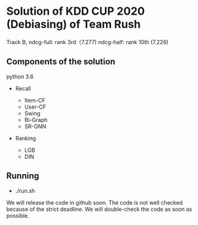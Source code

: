 # Solution of KDD CUP 2020 (Debiasing) of Team Rush
Track B,
ndcg-full: rank 3rd（7.277)
ndcg-half: rank 10th (7.226)

## Components of the solution
python 3.6
- Recall
    - Item-CF
    - User-CF
    - Swing
    - Bi-Graph
    - SR-GNN
    
- Ranking
    - LGB
    - DIN
    
## Running
- ./run.sh

We will release the code in github soon. The code is not well checked because of the strict deadline.
We will double-check the code as soon as possible.
    
    

